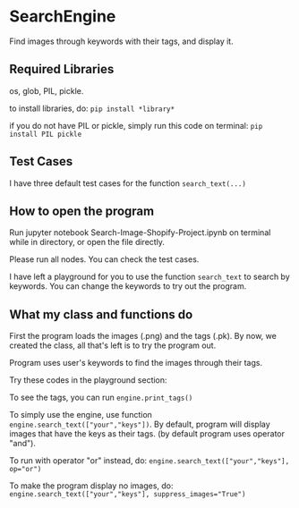 # SearchEngine
Find images through keywords with their tags, and display it.

## Required Libraries
os, glob, PIL, pickle.

to install libraries, do:
`pip install *library*`

if you do not have PIL or pickle, simply run this code on terminal: 
`pip install PIL pickle`

## Test Cases
I have three default test cases for the function `search_text(...)` 


## How to open the program
Run jupyter notebook Search-Image-Shopify-Project.ipynb on terminal while in directory, or open the file directly.

Please run all nodes. You can check the test cases.

I have left a playground for you to use the function `search_text` to search by keywords. You can change the keywords to try out the program.

## What my class and functions do
First the program loads the images (.png) and the tags (.pk). By now, we created the class, all that's left is to try the program out.

Program uses user's keywords to find the images through their tags.

Try these codes in the playground section:

To see the tags, you can run `engine.print_tags()`

To simply use the engine, use function `engine.search_text(["your","keys"])`. By default, program will display images that have the keys as their tags. (by default program uses operator "and").
  
  To run with operator "or" instead, do: `engine.search_text(["your","keys"], op="or")`
  
  To make the program display no images, do: `engine.search_text(["your","keys"], suppress_images="True")`
